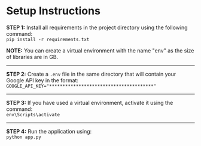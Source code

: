 # Setup Instructions

**STEP 1:** Install all requirements in the project directory using the following command:  
`pip install -r requirements.txt`

**NOTE:** You can create a virtual environment with the name "env" as the size of libraries are in GB.

---

**STEP 2:** Create a `.env` file in the same directory that will contain your Google API key in the format:  
`GOOGLE_API_KEY="***************************************"`

---

**STEP 3:** If you have used a virtual environment, activate it using the command:  
`env\Scripts\activate`

---

**STEP 4:** Run the application using:  
`python app.py`
